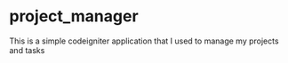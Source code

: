 # project_manager
This is a simple codeigniter application that I used to manage my projects and tasks
